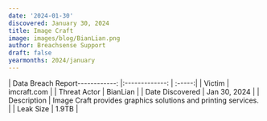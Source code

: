 ```yaml
---
date: '2024-01-30'
discovered: January 30, 2024
title: Image Craft
image: images/blog/BianLian.png
author: Breachsense Support
draft: false
yearmonths: 2024/january
---
```


| Data Breach Report------------:     |:-------------:    | :-----:|
| Victim      | imcraft.com      | 
| Threat Actor      | BianLian      | 
| Date Discovered      | Jan 30, 2024      | 
| Description      | Image Craft provides graphics solutions and printing services.      | 
| Leak Size      | 1.9TB      | 

